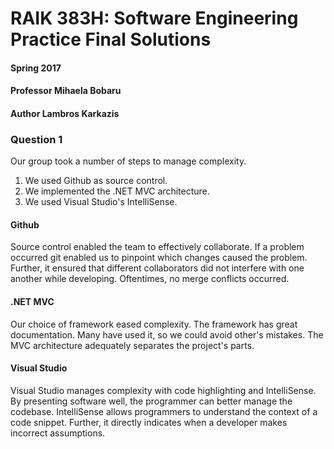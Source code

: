 # RAIK 383H: Software Engineering Practice Final Solutions
#### Spring 2017
#### Professor Mihaela Bobaru
#### Author Lambros Karkazis

### Question 1

Our group took a number of steps to manage complexity.

1. We used Github as source control.
2. We implemented the .NET MVC architecture.
3. We used Visual Studio's IntelliSense.

#### Github
Source control enabled the team to effectively collaborate. If a problem occurred git enabled us to pinpoint which changes caused the problem. Further, it ensured that different collaborators did not interfere with one another while developing. Oftentimes, no merge conflicts occurred.  

#### .NET MVC
Our choice of framework eased complexity. The framework has great documentation. Many have used it, so we could avoid other's mistakes. The MVC architecture adequately separates the project's parts.

#### Visual Studio
Visual Studio manages complexity with code highlighting and IntelliSense. By presenting software well, the programmer can better manage the codebase. IntelliSense allows programmers to understand the context of a code snippet. Further, it directly indicates when a developer makes incorrect assumptions.  

 
